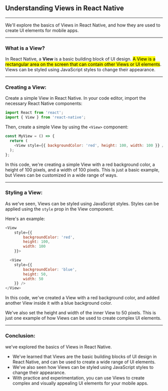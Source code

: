 ## Understanding Views in React Native

---

We'll explore the basics of Views in React Native, and how they are used to create UI elements for mobile apps.

---

### What is a View?
In React Native, a **View** is a basic building block of UI design. <mark>A View is a rectangular area on the screen that can contain other Views or UI elements</mark>. Views can be styled using JavaScript styles to change their appearance.

---

### Creating a View:

Create a simple View in React Native. In your code editor, import the necessary React Native components:

```javascript
import React from 'react';
import { View } from 'react-native';
```

Then, create a simple View by using the `<View>` component:

```javascript
const MyView = () => {
  return (
    <View style={{ backgroundColor: 'red', height: 100, width: 100 }} />
  );
};
```

In this code, we're creating a simple View with a red background color, a height of 100 pixels, and a width of 100 pixels. This is just a basic example, but Views can be customized in a wide range of ways.

---

### Styling a View:
As we've seen, Views can be styled using JavaScript styles. Styles can be applied using the `style` prop in the View component. 

Here's an example:
```javascript
<View 
    style={{ 
        backgroundColor: 'red', 
        height: 100, 
        width: 100
    }}>

  <View 
    style={{ 
        backgroundColor: 'blue', 
        height: 50, 
        width: 50
    }} />
</View>
```

In this code, we've created a View with a red background color, and added another View inside it with a blue background color. 

We've also set the height and width of the inner View to 50 pixels. This is just one example of how Views can be used to create complex UI elements.

---

### Conclusion:
we've explored the basics of Views in React Native. 
- We've learned that Views are the basic building blocks of UI design in React Native, and can be used to create a wide range of UI elements. 
- We've also seen how Views can be styled using JavaScript styles to change their appearance. 
- With practice and experimentation, you can use Views to create complex and visually appealing UI elements for your mobile apps.